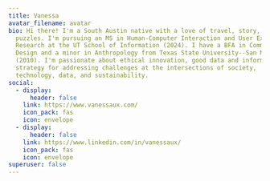 ```yaml
---
title: Vanessa
avatar_filename: avatar
bio: Hi there! I'm a South Austin native with a love of travel, story, and
  puzzles. I'm pursuing an MS in Human-Computer Interaction and User Experience
  Research at the UT School of Information (2024). I have a BFA in Communication
  Design and a minor in Anthropology from Texas State University--San Marcos
  (2010). I'm passionate about ethical innovation, good data and informed UX
  strategy for addressing challenges at the intersections of society,
  technology, data, and sustainability.
social:
  - display:
      header: false
    link: https://www.vanessaux.com/
    icon_pack: fas
    icon: envelope
  - display:
      header: false
    link: https://www.linkedin.com/in/vanessaux/
    icon_pack: fas
    icon: envelope
superuser: false
---
```


